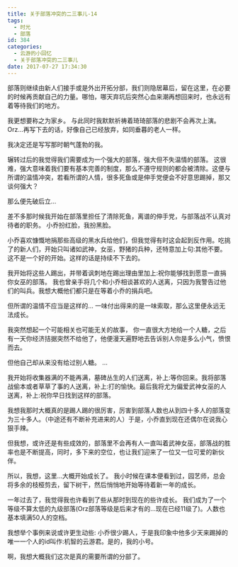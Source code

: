 ```yaml
---
title: 关于部落冲突的二三事儿-14
tags:
  - 时光
  - 部落
id: 384
categories:
  - 云游的小回忆
  - 关于部落冲突的二三事儿
date: 2017-07-27 17:34:30
---
```


部落则继续由新人们接手或是外出开拓分部，我们则隐居幕后，留在这里，在必要的时候再贡献自己的力量。哪怕，哪天弃坑后突然心血来潮再想回来时，也永远有着等待我们的地方。

我更想要称之为家乡。
与此同时我默默祈祷着琦琦部落的悲剧不会再次上演。Orz…再写下去的话，好像自己已经放弃，如同垂暮的老人一样。

我决定还是写写那时朝气蓬勃的我。
<!--more-->
辗转过后的我觉得我们需要成为一个强大的部落，强大但不失温情的部落。
这很难，强大意味着我们要有基本完善的制度，那么不遵守规则的都会被清除。这便与所谓的温情冲突，若看所谓的人情，很多死鱼或是伸手党便会不好意思踢掉，那又谈何强大？

那么便先破后立…

差不多那时候我开始在部落里担任了清除死鱼，离谱的伸手党，与部落战不认真对待者的职务。
小乔扮红脸，我扮黑脸。

小乔喜欢慷慨地捐那些高级的黑水兵给他们，但我觉得有时这会起到反作用。吃挑了的新人们，开始只叫诸如武神，女巫，野猪的兵种，还特意加上句:其他不要。这不是一个好的开始。这样的话是持续不下去的。

我开始将这些人踢出，并带着讽刺地在踢出理由里加上:祝你能够找到愿意一直捐你女巫的部落。
我也曾亲手将几个和小乔相谈甚欢的人送离，只因为我警告过他们的叫兵。我想大概他们都只是在等着小乔的捐兵吧。

但所谓的温情不应当是这样的…
一味付出得来的是一味索取，那么这里便永远无法成长。

我突然想起一个可能相关也可能无关的故事，
你一直很大方地给一个人糖，之后有一天你经济拮据突然不给他了，他便漫天遍野地去告诉别人你是多么小气，愤恨而去。

但他自己却从来没有给过别人糖。
…

我开始将收集器满的不能再满，墓碑丛生的人们送离，补上:等你回来。我将部落战偷本或者草草了事的人送离，补上:打的愉快。最后我将尤为偏爱武神女巫的人送离，补上:祝你早日找到这样的部落。

我想我那时大概真的是踢人踢的很厉害，厉害到部落人数也从到四十多人的部落变为三十多人。（中途还有不断补充进来的人）于是，小乔直到现在还偶尔在说我心狠手辣。

但我想，或许还是有些成效的，部落里不会再有人一直叫着武神女巫，部落战的胜率也是不断提高，同时，多下来的空位，也让我们迎来了一位又一位可爱的新伙伴。

所以，我想，这里…大概开始成长了。
我小时候在课本便看到过，园艺师，总会将多余的枝桠剪去，留下树干，然后悄悄地开始等待着新一年的成长。

一年过去了，我觉得我也许看到了些从那时到现在的些许成长。
我们成为了一个等级不算太低的九级部落(Orz部落等级是后来才有的…现在已经11级了)。人数也基本填满50人的空档。

我想举个事例来说或许更生动些:
小乔很少踢人，于是我印象中他多少天来踢掉的唯一一个人的id叫作:机智的云游君。是的，我的小号。

啊，我想大概我们这次是真的需要所谓的分部了。